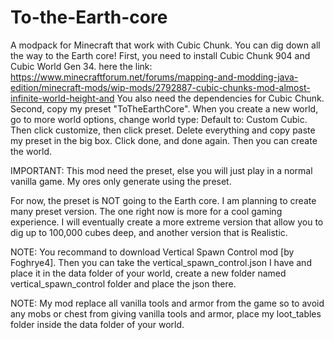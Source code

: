 # To-the-Earth-core
A modpack for Minecraft that work with Cubic Chunk. You can dig down all the way to the Earth core!
First, you need to install Cubic Chunk 904 and Cubic World Gen 34. 
here the link: https://www.minecraftforum.net/forums/mapping-and-modding-java-edition/minecraft-mods/wip-mods/2792887-cubic-chunks-mod-almost-infinite-world-height-and
You also need the dependencies for Cubic Chunk.
Second, copy my preset "ToTheEarthCore". When you create a new world, go to more world options, change world type: Default to: Custom Cubic.
Then click customize, then click preset. Delete everything and copy paste my preset in the big box. Click done, and done again. Then you can create the world.

IMPORTANT: This mod need the preset, else you will just play in a normal vanilla game. My ores only generate using the preset.

For now, the preset is NOT going to the Earth core. I am planning to create many preset version. 
The one right now is more for a cool gaming experience. 
I will eventually create a more extreme version that allow you to dig up to 100,000 cubes deep, and another version that is Realistic.

NOTE: You recommand to download Vertical Spawn Control mod [by Foghrye4]. Then you can take the vertical_spawn_control.json I have and place it in the data folder of your world, create a new folder named vertical_spawn_control folder and place the json there.

NOTE: My mod replace all vanilla tools and armor from the game so to avoid any mobs or chest from giving vanilla tools and armor, place my loot_tables folder inside the data folder of your world.
